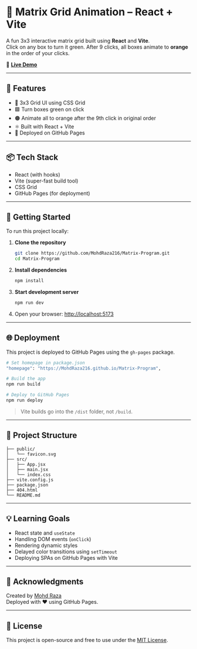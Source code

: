 # 🔲 Matrix Grid Animation – React + Vite

A fun 3x3 interactive matrix grid built using **React** and **Vite**.  
Click on any box to turn it green. After 9 clicks, all boxes animate to **orange** in the order of your clicks.

🔗 **[Live Demo](https://MohdRaza216.github.io/Matrix-Program)**

---

## 🧠 Features

- 🔳 3x3 Grid UI using CSS Grid
- 🟩 Turn boxes green on click
- 🟠 Animate all to orange after the 9th click in original order
- ⚛️ Built with React + Vite
- 🚀 Deployed on GitHub Pages

---

## 📦 Tech Stack

- React (with hooks)
- Vite (super-fast build tool)
- CSS Grid
- GitHub Pages (for deployment)

---

## 🚀 Getting Started

To run this project locally:

1. **Clone the repository**

   ```bash
   git clone https://github.com/MohdRaza216/Matrix-Program.git
   cd Matrix-Program
   ```

2. **Install dependencies**

   ```bash
   npm install
   ```

3. **Start development server**

   ```bash
   npm run dev
   ```

4. Open your browser: [http://localhost:5173](http://localhost:5173)

---

## 🌐 Deployment

This project is deployed to GitHub Pages using the `gh-pages` package.

```bash
# Set homepage in package.json
"homepage": "https://MohdRaza216.github.io/Matrix-Program",

# Build the app
npm run build

# Deploy to GitHub Pages
npm run deploy
```

> Vite builds go into the `/dist` folder, not `/build`.

---

## 📁 Project Structure

```
├── public/
│   └── favicon.svg
├── src/
│   ├── App.jsx
│   ├── main.jsx
│   └── index.css
├── vite.config.js
├── package.json
├── 404.html
└── README.md
```

---

## 💡 Learning Goals

- React state and `useState`
- Handling DOM events (`onClick`)
- Rendering dynamic styles
- Delayed color transitions using `setTimeout`
- Deploying SPAs on GitHub Pages with Vite

---

## 🙌 Acknowledgments

Created by [Mohd Raza](https://github.com/MohdRaza216)  
Deployed with ❤️ using GitHub Pages.

---

## 🪪 License

This project is open-source and free to use under the [MIT License](LICENSE).
